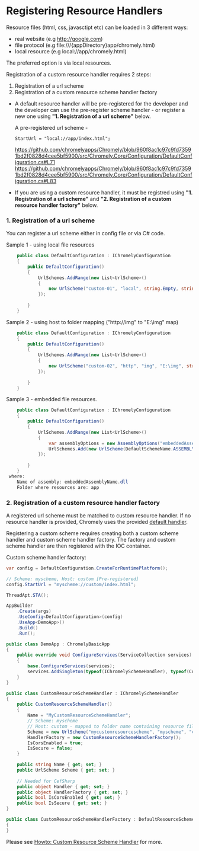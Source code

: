 
# Registering Resource Handlers

Resource files (html, css, javasctipt etc) can be loaded in 3 different ways:

- real website (e.g http://google.com)
- file protocol (e.g file:///{appDirectory}app/chromely.html)
- local resource (e.g local://app/chromely.html)

The preferred option is via local resources. 

Registration of a custom resource handler requires 2 steps:

1. Registration of a url scheme
2. Registration of a custom resource scheme handler factory

- A default resource handler will be pre-registered for the developer and the developer can use the pre-register scheme handler - or register a new one using **"1. Registration of a url scheme"** below. 

    A pre-registered url scheme -  
    ````
    StartUrl = "local://app/index.html";
    ````
    https://github.com/chromelyapps/Chromely/blob/960f8ac1c97c9fd73591bd2f0828d4cee5bf5900/src/Chromely.Core/Configuration/DefaultConfiguration.cs#L71
    https://github.com/chromelyapps/Chromely/blob/960f8ac1c97c9fd73591bd2f0828d4cee5bf5900/src/Chromely.Core/Configuration/DefaultConfiguration.cs#L83
- If you are using a custom resource handler, it must be registred using **"1. Registration of a url scheme"** and **"2. Registration of a custom resource handler factory"** below.

### 1. Registration of a url scheme

You can register a url scheme either in config file or via C# code.

Sample 1 - using local file resources
````csharp
    public class DefaultConfiguration : IChromelyConfiguration
    {
        public DefaultConfiguration()
        {
            UrlSchemes.AddRange(new List<UrlScheme>()
            {
                new UrlScheme("custom-01", "local", string.Empty, string.Empty, UrlSchemeType.LocalResource, false),
            });
          
        }
    }
````

Sample 2 - using host to folder mapping ("http://img" to "E:\img" map)
````csharp
    public class DefaultConfiguration : IChromelyConfiguration
    {
        public DefaultConfiguration()
        {
            UrlSchemes.AddRange(new List<UrlScheme>()
            {
                new UrlScheme("custom-02", "http", "img", "E:\img", string.Empty, UrlSchemeType.FolderResource, false),
            });
          
        }
    }
````

Sample 3 - embedded file resources.
````csharp
    public class DefaultConfiguration : IChromelyConfiguration
    {
        public DefaultConfiguration()
        {
            UrlSchemes.AddRange(new List<UrlScheme>()
            {
                var assemblyOptions = new AssemblyOptions("embeddedAssemblyName.dll", null, "app");
                UrlSchemes.Add(new UrlScheme(DefaultSchemeName.ASSEMBLYRESOURCE, "assembly", "app", string.Empty,   UrlSchemeType.AssemblyResource, false, assemblyOptions));
            });
          
        }
    }
 where:
    Name of assembly: embeddedAssemblyName.dll
    Folder where resources are: app
````

### 2. Registration of a custom resource handler factory

A registered url scheme must be matched to custom resource handler. If no resource handler is provided, Chromely uses the provided [default handler](https://github.com/chromelyapps/Chromely/blob/master/src/Chromely/Browser/Handlers/DefaultResourceSchemeHandler.cs).

Registering a custom scheme requires creating both a custom scheme handler and custom scheme handler factory. The factory and custom scheme handler are then registered with the IOC container.


Custom scheme handler factory:

````csharp
var config = DefaultConfiguration.CreateForRuntimePlatform();

// Scheme: myscheme, Host: custom [Pre-registered]
config.StartUrl = "myscheme://custom/index.html";

ThreadApt.STA();

AppBuilder
    .Create(args)
    .UseConfig<DefaultConfiguration>(config)
    .UseApp<DemoApp>()
    .Build()
    .Run();

public class DemoApp : ChromelyBasicApp
{
    public override void ConfigureServices(ServiceCollection services)
    {
        base.ConfigureServices(services);
        services.AddSingleton(typeof(IChromelySchemeHandler), typeof(CustomResourceSchemeHandler));
    }
}

public class CustomResourceSchemeHandler : IChromelySchemeHandler
{
    public CustomResourceSchemeHandler()
    {
        Name = "MyCustomResourceSchemeHamdler";
        // Scheme: myscheme
        // Host: custom - mapped to folder name containing resource files
        Scheme = new UrlScheme("mycustomresourcescheme", "myscheme", "custom", string.Empty, UrlSchemeType.Resource, false);
        HandlerFactory = new CustomResourceSchemeHandlerFactory();
        IsCorsEnabled = true;
        IsSecure = false;
    }

    public string Name { get; set; }
    public UrlScheme Scheme { get; set; }
    
    // Needed for CefSharp
    public object Handler { get; set; }
    public object HandlerFactory { get; set; }
    public bool IsCorsEnabled { get; set; }
    public bool IsSecure { get; set; }
}

public class CustomResourceSchemeHandlerFactory : DefaultResourceSchemeHandlerFactory
{
}
````

Please see [Howto: Custom Resource Scheme Handler](https://github.com/chromelyapps/Chromely/issues/246) for more.
